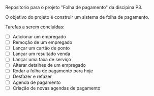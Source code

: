 Repositorio para o projeto "Folha de pagamento" da discipina P3.

O objetivo do projeto é construir um sistema de folha de pagamento.


Tarefas a serem concluidas:
- [ ] Adicionar um empregado
- [ ] Remoção de um empregado
- [ ] Lançar um cartão de ponto
- [ ] Lançar um resultado venda
- [ ] Lançar uma taxa de serviço
- [ ] Alterar detalhes de um empregado
- [ ] Rodar a folha de pagamento para hoje
- [ ] Desfazer e refazer
- [ ] Agenda de pagamento
- [ ] Criação de novas agendas de pagamento
